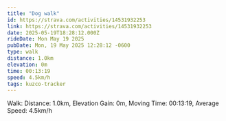 ```yaml
---
title: "Dog walk"
id: https://strava.com/activities/14531932253
link: https://strava.com/activities/14531932253
date: 2025-05-19T18:28:12.000Z
rideDate: Mon May 19 2025
pubDate: Mon, 19 May 2025 12:28:12 -0600
type: walk
distance: 1.0km
elevation: 0m
time: 00:13:19
speed: 4.5km/h
tags: kuzco-tracker
---
```

Walk: Distance: 1.0km, Elevation Gain: 0m, Moving Time: 00:13:19, Average Speed: 4.5km/h